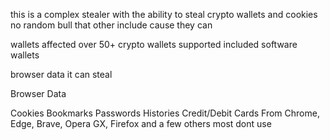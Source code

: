this is a complex stealer with the ability to steal crypto wallets and cookies no random bull that other include cause they can

wallets affected 
over 50+ crypto wallets supported included software wallets

browser data it can steal 

Browser Data

Cookies
Bookmarks
Passwords
Histories
Credit/Debit Cards
From Chrome, Edge, Brave, Opera GX, Firefox and a few others most dont use
